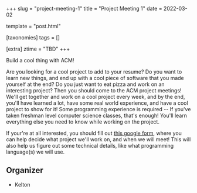 +++
slug = "project-meeting-1"
title = "Project Meeting 1"
date = 2022-03-02

template = "post.html"

[taxonomies]
tags = []

[extra]
ztime = "TBD"
+++

Build a cool thing with ACM!

<!-- more -->
Are you looking for a cool project to add to your resume?
Do you want to learn new things, and end up with a cool piece of software that you made yourself at the end?
Do you just want to eat pizza and work on an interesting project?
Then you should come to the ACM project  meetings!
We'll get together and work on a cool project every week, and by the end, you'll have learned a lot, have some real world experience, and have a cool project to show for it!
Some programming experience is required -- If you've taken freshman level computer science classes, that's enough! You'll learn everything else you need to know while working on the project.

If your're at all interested, you should fill out [this google form](https://docs.google.com/forms/d/e/1FAIpQLSf9xhvrCa-uLOTnSR-CSwhwjJPnsmI2_jv4M4rt4RkWP9HKDg/viewform?usp=sf_link), where you can help decide what project we'll work on, and when we will meet!
This will also help us figure out some technical details, like what programming language(s) we will use.

## Organizer
* Kelton
